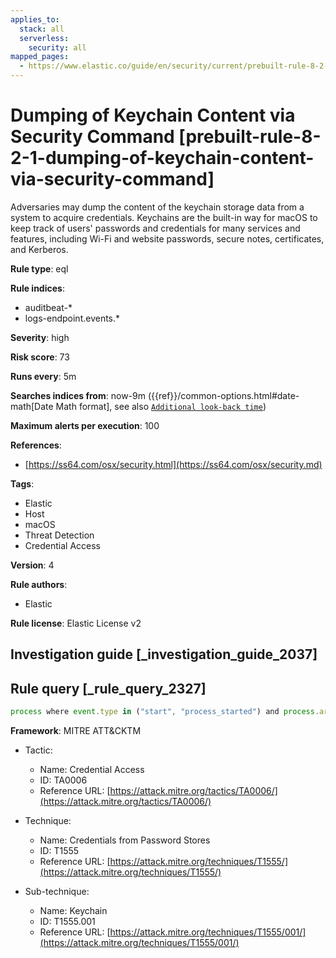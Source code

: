 ```yaml
---
applies_to:
  stack: all
  serverless:
    security: all
mapped_pages:
  - https://www.elastic.co/guide/en/security/current/prebuilt-rule-8-2-1-dumping-of-keychain-content-via-security-command.html
---
```


# Dumping of Keychain Content via Security Command [prebuilt-rule-8-2-1-dumping-of-keychain-content-via-security-command]

Adversaries may dump the content of the keychain storage data from a system to acquire credentials. Keychains are the built-in way for macOS to keep track of users' passwords and credentials for many services and features, including Wi-Fi and website passwords, secure notes, certificates, and Kerberos.

**Rule type**: eql

**Rule indices**:

* auditbeat-*
* logs-endpoint.events.*

**Severity**: high

**Risk score**: 73

**Runs every**: 5m

**Searches indices from**: now-9m ({{ref}}/common-options.html#date-math[Date Math format], see also [`Additional look-back time`](docs-content://solutions/security/detect-and-alert/create-detection-rule.md#rule-schedule))

**Maximum alerts per execution**: 100

**References**:

* [https://ss64.com/osx/security.html](https://ss64.com/osx/security.md)

**Tags**:

* Elastic
* Host
* macOS
* Threat Detection
* Credential Access

**Version**: 4

**Rule authors**:

* Elastic

**Rule license**: Elastic License v2

## Investigation guide [_investigation_guide_2037]



## Rule query [_rule_query_2327]

```js
process where event.type in ("start", "process_started") and process.args : "dump-keychain" and process.args : "-d"
```

**Framework**: MITRE ATT&CKTM

* Tactic:

    * Name: Credential Access
    * ID: TA0006
    * Reference URL: [https://attack.mitre.org/tactics/TA0006/](https://attack.mitre.org/tactics/TA0006/)

* Technique:

    * Name: Credentials from Password Stores
    * ID: T1555
    * Reference URL: [https://attack.mitre.org/techniques/T1555/](https://attack.mitre.org/techniques/T1555/)

* Sub-technique:

    * Name: Keychain
    * ID: T1555.001
    * Reference URL: [https://attack.mitre.org/techniques/T1555/001/](https://attack.mitre.org/techniques/T1555/001/)



